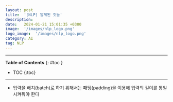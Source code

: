 ```yaml
---
layout: post
title:  '[NLP] 알게된 것들'
description: 
date:   2024-01-21 15:01:35 +0300
image:  '/images/nlp_logo.png'
logo_image:  '/images/nlp_logo.png'
category: AI
tag: NLP
---
```

---

**Table of Contents**
{: #toc }
*  TOC
{:toc}

---

- 입력을 배치(batch)로 하기 위해서는 패딩(padding)을 이용해 입력의 길이를 통일 시켜줘야 한다